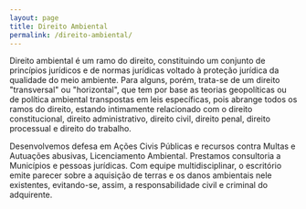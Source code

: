 ```yaml
---
layout: page
title: Direito Ambiental
permalink: /direito-ambiental/
---
```


Direito ambiental é um ramo do direito, constituindo um conjunto de princípios jurídicos e de normas jurídicas voltado à proteção jurídica da qualidade do meio ambiente. Para alguns, porém, trata-se de um direito "transversal" ou "horizontal", que tem por base as teorias geopolíticas ou de política ambiental transpostas em leis específicas, pois abrange todos os ramos do direito, estando intimamente relacionado com o direito constitucional, direito administrativo, direito civil, direito penal, direito processual e direito do trabalho.

Desenvolvemos defesa em Ações Civis Públicas e recursos contra Multas e Autuações abusivas, Licenciamento Ambiental. Prestamos consultoria a Municípios e pessoas jurídicas. Com equipe multidisciplinar, o escritório emite parecer sobre a aquisição de terras e os danos ambientais nele existentes, evitando-se, assim, a responsabilidade civil e criminal do adquirente.
